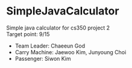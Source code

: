 # SimpleJavaCalculator
Simple java calculator for cs350 project 2 </br>
Target point: 9/15

- Team Leader: Chaeeun God
- Carry Machine: Jaewoo Kim, Junyoung Choi
- Passenger: Siwon Kim
